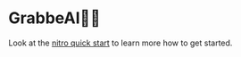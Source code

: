 # GrabbeAI🤩🤩

Look at the [nitro quick start](https://nitro.unjs.io/guide#quick-start) to learn more how to get started.
